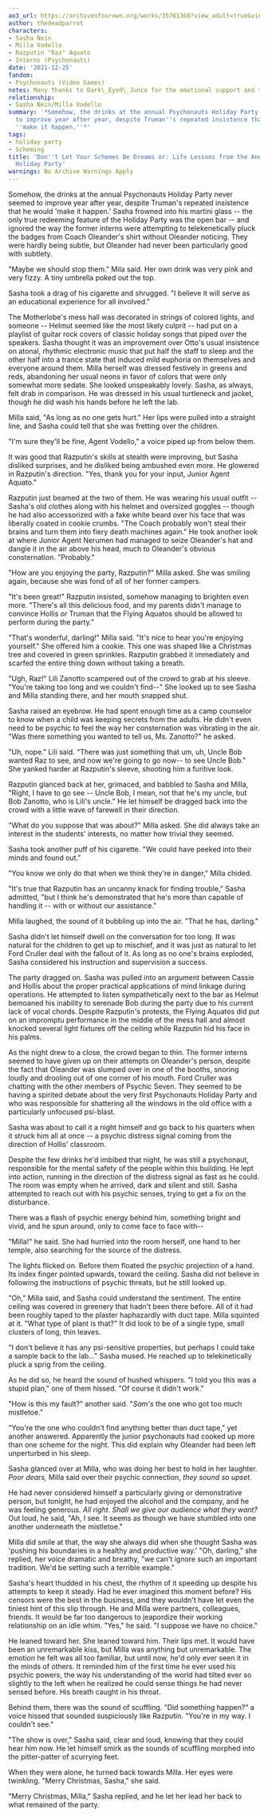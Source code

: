 ```yaml
---
ao3_url: https://archiveofourown.org/works/35761360?view_adult=true&view_full_work=true
author: thedeadparrot
characters:
- Sasha Nein
- Milla Vodello
- Razputin "Raz" Aquato
- Interns (Psychonauts)
date: '2021-12-25'
fandom:
- Psychonauts (Video Games)
notes: Many thanks to Dark\_Eyed\_Junco for the emotional support and the beta assist.
relationship:
- Sasha Nein/Milla Vodello
summary: '*Somehow, the drinks at the annual Psychonauts Holiday Party never seemed
  to improve year after year, despite Truman''s repeated insistence that he would
  ''make it happen.''*'
tags:
- holiday party
- Scheming
title: 'Don''t Let Your Schemes Be Dreams or: Life Lessons from the Annual Psychonauts
  Holiday Party'
warnings: No Archive Warnings Apply
---
```


Somehow, the drinks at the annual Psychonauts Holiday Party never seemed to improve year after year, despite Truman's repeated insistence that he would 'make it happen.' Sasha frowned into his martini glass -- the only true redeeming feature of the Holiday Party was the open bar -- and ignored the way the former interns were attempting to telekenetically pluck the badges from Coach Oleander's shirt without Oleander noticing. They were hardly being subtle, but Oleander had never been particularly good with subtlety. 

"Maybe we should stop them." Mila said. Her own drink was very pink and very fizzy. A tiny umbrella poked out the top.

Sasha took a drag of his cigarette and shrugged. "I believe it will serve as an educational experience for all involved."

The Motherlobe's mess hall was decorated in strings of colored lights, and someone -- Helmut seemed like the most likely culprit -- had put on a playlist of guitar rock covers of classic holiday songs that piped over the speakers. Sasha thought it was an improvement over Otto's usual insistence on atonal, rhythmic electronic music that put half the staff to sleep and the other half into a trance state that induced mild euphoria on themselves and everyone around them. Milla herself was dressed festively in greens and reds, abandoning her usual neons in favor of colors that were only somewhat more sedate. She looked unspeakably lovely. Sasha, as always, felt drab in comparison. He was dressed in his usual turtleneck and jacket, though he did wash his hands before he left the lab.

Milla said, "As long as no one gets hurt." Her lips were pulled into a straight line, and Sasha could tell that she was fretting over the children.

"I'm sure they'll be fine, Agent Vodello," a voice piped up from below them.

It was good that Razputin's skills at stealth were improving, but Sasha disliked surprises, and he disliked being ambushed even more. He glowered in Razputin's direction. "Yes, thank you for your input, Junior Agent Aquato."

Razputin just beamed at the two of them. He was wearing his usual outfit -- Sasha's old clothes along with his helmet and oversized goggles -- though he had also accessorized with a fake white beard over his face that was liberally coated in cookie crumbs. "The Coach probably won't steal their brains and turn them into fiery death machines again." He took another look at where Junior Agent Nerumen had managed to seize Oleander's hat and dangle it in the air above his head, much to Oleander's obvious consternation. "Probably."

"How are you enjoying the party, Razputin?" Milla asked. She was smiling again, because she was fond of all of her former campers.

"It's been great!" Razputin insisted, somehow managing to brighten even more. "There's all this delicious food, and my parents didn't manage to convince Hollis *or* Truman that the Flying Aquatos should be allowed to perform during the party."

"That's wonderful, darling!" Milla said. "It's nice to hear you're enjoying yourself." She offered him a cookie. This one was shaped like a Christmas tree and covered in green sprinkles. Razputin grabbed it immediately and scarfed the entire thing down without taking a breath.

"Ugh, Raz!" Lili Zanotto scampered out of the crowd to grab at his sleeve. "You're taking too long and we couldn't find--" She looked up to see Sasha and Milla standing there, and her mouth snapped shut.

Sasha raised an eyebrow. He had spent enough time as a camp counselor to know when a child was keeping secrets from the adults. He didn't even need to be psychic to feel the way her consternation was vibrating in the air. "Was there something you wanted to tell us, Ms. Zanotto?" he asked.

"Uh, nope." Lili said. "There was just something that um, uh, Uncle Bob wanted Raz to see, and now we're going to go now-- to see Uncle Bob." She yanked harder at Razputin's sleeve, shooting him a furitive look.

Razputin glanced back at her, grimaced, and babbled to Sasha and Milla, "Right, I have to go see -- Uncle Bob, I mean, not that he's my uncle, but Bob Zanotto, who is Lili's uncle." He let himself be dragged back into the crowd with a little wave of farewell in their direction.

"What do you suppose that was about?" Milla asked. She did always take an interest in the students' interests, no matter how trivial they seemed.

Sasha took another puff of his cigarette. "We could have peeked into their minds and found out."

"You know we only do that when we think they're in danger," Milla chided.

"It's true that Razputin has an uncanny knack for finding trouble," Sasha admitted, "but I think he's demonstrated that he's more than capable of handling it -- with or without our assistance."

Milla laughed, the sound of it bubbling up into the air. "That he has, darling."

Sasha didn't let himself dwell on the conversation for too long. It was natural for the children to get up to mischief, and it was just as natural to let Ford Cruller deal with the fallout of it. As long as no one's brains exploded, Sasha considered his instruction and supervision a success.

The party dragged on. Sasha was pulled into an argument between Cassie and Hollis about the proper practical applications of mind linkage during operations. He attempted to listen sympathetically next to the bar as Helmut bemoaned his inability to serenade Bob during the party due to his current lack of vocal chords. Despite Razputin's protests, the Flying Aquatos did put on an impromptu performance in the middle of the mess hall and almost knocked several light fixtures off the ceiling while Razputin hid his face in his palms.

As the night drew to a close, the crowd began to thin. The former interns seemed to have given up on their attempts on Oleander's person, despite the fact that Oleander was slumped over in one of the booths, snoring loudly and drooling out of one corner of his mouth. Ford Cruller was chatting with the other members of Psychic Seven. They seemed to be having a spirited debate about the very first Psychonauts Holiday Party and who was responsible for shattering all the windows in the old office with a particularly unfocused psi-blast. 

Sasha was about to call it a night himself and go back to his quarters when it struck him all at once -- a psychic distress signal coming from the direction of Hollis' classroom.

Despite the few drinks he'd imbibed that night, he was still a psychonaut, responsible for the mental safety of the people within this building. He lept into action, running in the direction of the distress signal as fast as he could. The room was empty when he arrived, dark and silent and still. Sasha attempted to reach out with his psychic senses, trying to get a fix on the disturbance.

There was a flash of psychic energy behind him, something bright and vivid, and he spun around, only to come face to face with--

"Milla!" he said. She had hurried into the room herself, one hand to her temple, also searching for the source of the distress.

The lights flicked on. Before them floated the psychic projection of a hand. Its index finger pointed upwards, toward the ceiling. Sasha did not believe in following the instructions of psychic threats, but he still looked up.

"Oh," Milla said, and Sasha could understand the sentiment. The entire ceiling was covered in greenery that hadn't been there before. All of it had been roughly taped to the plaster haphazardly with duct tape. Milla squinted at it. "What type of plant is that?" It did look to be of a single type, small clusters of long, thin leaves.

"I don't believe it has any psi-sensitive properties, but perhaps I could take a sample back to the lab..." Sasha mused. He reached up to telekinetically pluck a sprig from the ceiling.

As he did so, he heard the sound of hushed whispers. "I told you this was a stupid plan," one of them hissed. "Of course it didn't work."

"How is this my fault?" another said. "*Sam's* the one who got too much mistletoe."

"You're the one who couldn't find anything better than duct tape," yet another answered. Apparently the junior psychonauts had cooked up more than one scheme for the night. This did explain why Oleander had been left unperturbed in his sleep.

Sasha glanced over at Milla, who was doing her best to hold in her laughter. *Poor dears,* Milla said over their psychic connection, *they sound so upset.*

He had never considered himself a particularly giving or demonstrative person, but tonight, he had enjoyed the alcohol and the company, and he was feeling generous. *All right. Shall we give our audience what they want?* Out loud, he said, "Ah, I see. It seems as though we have stumbled into one another underneath the mistletoe."

Milla did smile at that, the way she always did when she thought Sasha was 'pushing his boundaries in a healthy and productive way.' "Oh, darling," she replied, her voice dramatic and breathy, "we can't ignore such an important tradition. We'd be setting such a terrible example."

Sasha's heart thudded in his chest, the rhythm of it speeding up despite his attempts to keep it steady. Had he ever imagined this moment before? His censors were the best in the business, and they wouldn't have let even the tiniest hint of this slip through. He and Milla were partners, colleagues, friends. It would be far too dangerous to jeapordize their working relationship on an idle whim. "Yes," he said. "I suppose we have no choice."

He leaned toward her. She leaned toward him. Their lips met. It would have been an unremarkable kiss, but Milla was anything but unremarkable. The emotion he felt was all too familiar, but until now, he'd only ever seen it in the minds of others. It reminded him of the first time he ever used his psychic powers, the way his understanding of the world had tilted ever so slightly to the left when he realized he could sense things he had never sensed before. His breath caught in his throat.

Behind them, there was the sound of scuffling. "Did something happen?" a voice hissed that sounded suspiciously like Razputin. "You're in my way. I couldn't see."

"The show is over," Sasha said, clear and loud, knowing that they could hear him now. He let himself smirk as the sounds of scuffling morphed into the pitter-patter of scurrying feet. 

When they were alone, he turned back towards Milla. Her eyes were twinkling. "Merry Christmas, Sasha," she said.

"Merry Christmas, Milla," Sasha replied, and he let her lead her back to what remained of the party.